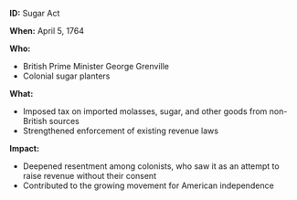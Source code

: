**ID:** Sugar Act

**When:** April 5, 1764

**Who:**
* British Prime Minister George Grenville
* Colonial sugar planters

**What:**
* Imposed tax on imported molasses, sugar, and other goods from non-British sources
* Strengthened enforcement of existing revenue laws

**Impact:**
* Deepened resentment among colonists, who saw it as an attempt to raise revenue without their consent
* Contributed to the growing movement for American independence